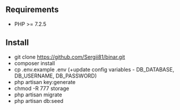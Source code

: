 ## Requirements

- PHP >= 7.2.5

## Install

- git clone https://github.com/Sergii81/binar.git
- composer install
- cp .env.example .env (+update config variables - DB_DATABASE, DB_USERNAME, DB_PASSWORD)  
- php artisan key:generate  
- chmod -R 777 storage
- php artisan migrate
- php artisan db:seed
